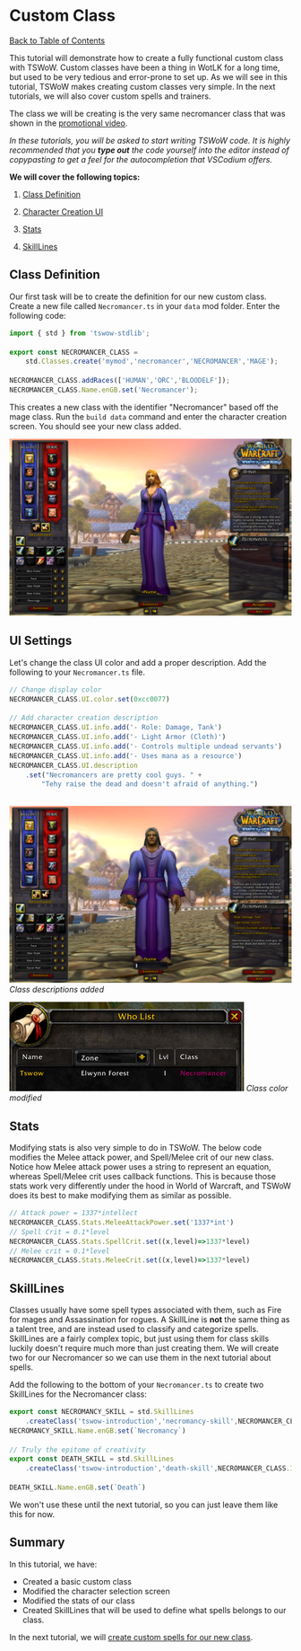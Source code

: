 # Custom Class

[Back to Table of Contents](README.md)

This tutorial will demonstrate how to create a fully functional custom class with TSWoW. Custom classes have been a thing in WotLK for a long time, but used to be very tedious and error-prone to set up. As we will see in this tutorial, TSWoW makes creating custom classes very simple. In the next tutorials, we will also cover custom spells and trainers. 

The class we will be creating is the very same necromancer class that was shown in the [promotional video]().

_In these tutorials, you will be asked to start writing TSWoW code. It is highly recommended that you **type out** the code yourself into the editor instead of copypasting to get a feel for the autocompletion that VSCodium offers._

**We will cover the following topics:**

1. [Class Definition](#class-definition)

2. [Character Creation UI](#ui-settings)

3. [Stats](#stats)

4. [SkillLines](#skilllines)

## Class Definition
Our first task will be to create the definition for our new custom class. Create a new file called `Necromancer.ts` in your `data` mod folder. Enter the following code: 

```ts
import { std } from 'tswow-stdlib';

export const NECROMANCER_CLASS = 
    std.Classes.create('mymod','necromancer','NECROMANCER','MAGE');

NECROMANCER_CLASS.addRaces(['HUMAN','ORC','BLOODELF']);
NECROMANCER_CLASS.Name.enGB.set('Necromancer');
```

This creates a new class with the identifier "Necromancer" based off the mage class. Run the `build data` command and enter the character creation screen. You should see your new class added.

![](necromancer-charcreate.png)

## UI Settings

Let's change the class UI color and add a proper description. Add the following to your `Necromancer.ts` file.

```ts
// Change display color
NECROMANCER_CLASS.UI.color.set(0xcc0077)

// Add character creation description
NECROMANCER_CLASS.UI.info.add('- Role: Damage, Tank')
NECROMANCER_CLASS.UI.info.add('- Light Armor (Cloth)')
NECROMANCER_CLASS.UI.info.add('- Controls multiple undead servants')
NECROMANCER_CLASS.UI.info.add('- Uses mana as a resource')
NECROMANCER_CLASS.UI.description
    .set("Necromancers are pretty cool guys. " +
        "Tehy raise the dead and doesn't afraid of anything.")
        
```

![](necromancer-description.png)
_Class descriptions added_

![](necromancer-classcolor.png)
_Class color modified_

## Stats

Modifying stats is also very simple to do in TSWoW. The below code modifies the Melee attack power, and Spell/Melee crit of our new class. Notice how Melee attack power uses a string to represent an equation, whereas Spell/Melee crit uses callback functions. This is because those stats work very differently under the hood in World of Warcraft, and TSWoW does its best to make modifying them as similar as possible.

```ts
// Attack power = 1337*intellect
NECROMANCER_CLASS.Stats.MeleeAttackPower.set('1337*int')
// Spell Crit = 0.1*level
NECROMANCER_CLASS.Stats.SpellCrit.set((x,level)=>1337*level)
// Melee crit = 0.1*level
NECROMANCER_CLASS.Stats.MeleeCrit.set((x,level)=>1337*level)
```

## SkillLines
Classes usually have some spell types associated with them, such as Fire for mages and Assassination for rogues. A SkillLine is **not** the same thing as a talent tree, and are instead used to classify and categorize spells. SkillLines are a fairly complex topic, but just using them for class skills luckily doesn't require much more than just creating them. We will create two for our Necromancer so we can use them in the next tutorial about spells.

Add the following to the bottom of your `Necromancer.ts` to create two SkillLines for the Necromancer class:

```ts
export const NECROMANCY_SKILL = std.SkillLines
    .createClass('tswow-introduction','necromancy-skill',NECROMANCER_CLASS.ID)
NECROMANCY_SKILL.Name.enGB.set(`Necromancy`)

// Truly the epitome of creativity
export const DEATH_SKILL = std.SkillLines
    .createClass('tswow-introduction','death-skill',NECROMANCER_CLASS.ID)

DEATH_SKILL.Name.enGB.set(`Death`)
```

We won't use these until the next tutorial, so you can just leave them like this for now.

## Summary

In this tutorial, we have:

- Created a basic custom class
- Modified the character selection screen
- Modified the stats of our class
- Created SkillLines that will be used to define what spells belongs to our class.

In the next tutorial, we will [create custom spells for our new class](5_CustomSpells.md).
